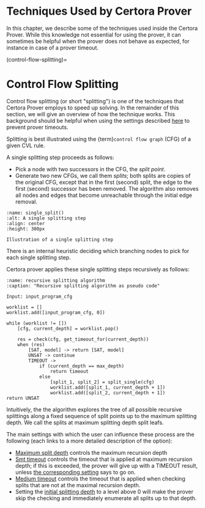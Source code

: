 Techniques Used by Certora Prover
=================================

In this chapter, we describe some of the techniques used inside the Certora
Prover. While this knowledge not essential for using the prover, it can
sometimes be helpful when the prover does not behave as expected, for instance
in case of a prover timeout.

(control-flow-splitting)=
# Control Flow Splitting


Control flow splitting (or short "splitting") is one of the techniques that
Certora Prover employs to speed up solving. In the remainder of this section, we
will give an overview of how the technique works. This background should be
helpful when using the settings described [here](control-flow-splitting-options)
to prevent prover timeouts.

Splitting is best illustrated using the {term}`control flow graph` (CFG) of a given
CVL rule.

A single splitting step proceeds as follows:
 - Pick a node with two successors in the CFG, the *split point*.
 - Generate two new CFGs, we call them *splits*; both splits are copies of the 
   original CFG, except that in the first (second) split, the edge to the first 
   (second) successor has been removed. The algorithm also removes all nodes and 
   edges that become unreachable through the initial edge removal.

```{figure} split-step.png
:name: single_split()
:alt: A single splitting step
:align: center
:height: 300px

Illustration of a single splitting step
```


There is an internal heuristic deciding which branching nodes to pick for each
single splitting step.

Certora prover applies these single splitting steps recursively as follows:

```{code-block}
:name: recursive splitting algorithm
:caption: "Recursive splitting algorithm as pseudo code"

Input: input_program_cfg

worklist = []
worklist.add([input_program_cfg, 0])

while (worklist != [])
    [cfg, current_depth] = worklist.pop()

    res = check(cfg, get_timeout_for(current_depth))
    when (res) 
        [SAT, model] -> return [SAT, model]
        UNSAT -> continue
        TIMEOUT -> 
            if (current_depth == max_depth)
                return timeout
            else
                [split_1, split_2] = split_single(cfg)
                worklist.add([split_1, current_depth + 1])
                worklist.add([split_2, current_depth + 1])
return UNSAT
```

Intuitively, the the algorithm explores the tree of all possible recursive
splittings along a fixed sequence of split points up to the maximum splitting
depth. We call the splits at maximum splitting depth split leafs.

The main settings with which the user can influence these process are the
following (each links to a more detailed description of the option):

 - [Maximum split depth](-depth) controls the maximum recursion depth
 - [Smt timeout](--smt_timeout) controls the timeout that is applied at maximum
   recursion depth; if this is exceeded, the prover will give up with a TIMEOUT 
   result, unless [the corresponding setting](-dontStopAtFirstSplitTimeout) says 
   to go on.
 - [Medium timeout](-mediumTimeout) controls the timeout that is applied when
   checking splits that are not at the maximal recursion depth. 
 - Setting the [initial splitting depth](-smt_initialSplitDepth) to a level 
   above 0 will make the prover skip the checking and immediately enumerate all 
   splits up to that depth.

   


